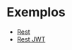 # Exemplos

- [Rest](https://github.com/josineisilva/mobileprojects_rest)
- [Rest JWT](https://github.com/josineisilva/mobileprojects_rest_jwt)
